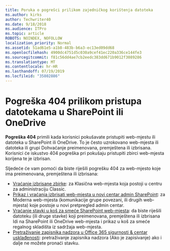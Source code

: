 ```yaml
---
title: Poruka o pogrešci prilikom zajedničkog korištenja datoteka
ms.author: kirks
author: Techwriter40
ms.date: 9/18/2018
ms.audience: ITPro
ms.topic: article
ROBOTS: NOINDEX, NOFOLLOW
localization_priority: Normal
ms.assetid: 51ad61e5-a1b8-483b-b6a3-ec13ed09dd68
ms.openlocfilehash: 4900dc4751d5c030a9cef41ec220a336ce144fe3
ms.sourcegitcommit: f81c56dd4ae7cb2eedc383dd671b9012f3089286
ms.translationtype: MT
ms.contentlocale: hr-HR
ms.lasthandoff: 07/19/2019
ms.locfileid: "35802886"
---
```

# <a name="error-404-when-accessing-files-in-sharepoint-or-onedrive"></a>Pogreška 404 prilikom pristupa datotekama u SharePoint ili OneDrive

**Pogreška 404** primili kada korisnici pokušavate pristupiti web-mjestu ili datoteka u SharePoint ili OneDrive. To je često uzrokovano web-mjesta ili datoteka ili grupi Dohvaćanje preimenovana, premještena ili izbrisana.
Korisnici će iskustvo 404 pogreška pri pokušaju pristupiti zbirci web-mjesta korijena te je izbrisan.

Sljedeće će vam pomoći da biste riješili pogrešku 404 za web-mjesto koje ima preimenovana, premještena ili izbrisana:

- [Vraćanje izbrisane zbirke](https://docs.microsoft.com/sharepoint/restore-deleted-site-collection): za Klasična web-mjesta koja postoji u centru za administraciju Classic.
- [Prikaz i vraćanja izbrisati web-mjesta u novi centar admin SharePoint](https://docs.microsoft.com/sharepoint/view-and-restore-deleted-sites-in-new-admin-center): za Moderna web-mjesta (komunikacije grupe povezani, ili drugih web-mjesta) koje postoje u novi pretpregled admin centar.
- [Vraćanje stavki u koš za smeće SharePoint web-mjesta](https://support.office.com/article/Restore-items-in-the-Recycle-Bin-of-a-SharePoint-site-6df466b6-55f2-4898-8d6e-c0dff851a0be): da biste riješili datoteku (ili druge stavke) koji preimenovana, premještena ili izbrisana Idi na SharePoint ili OneDrive web-mjesta i prikaz u koš za smeće regalnog skladišta iz sadržaja web-mjesta.
- [Pretraživanje zapisnika nadzora u Office 365 sigurnosti &amp; centar usklađenosti](https://support.office.com/client/search-the-audit-log-in-the-office-365-security-compliance-center-0d4d0f35-390b-4518-800e-0c7ec95e946c): pretraživanje zapisnika nadzora (Ako je zapisivanje) ako i dalje ne možete pronaći stavku.




    

